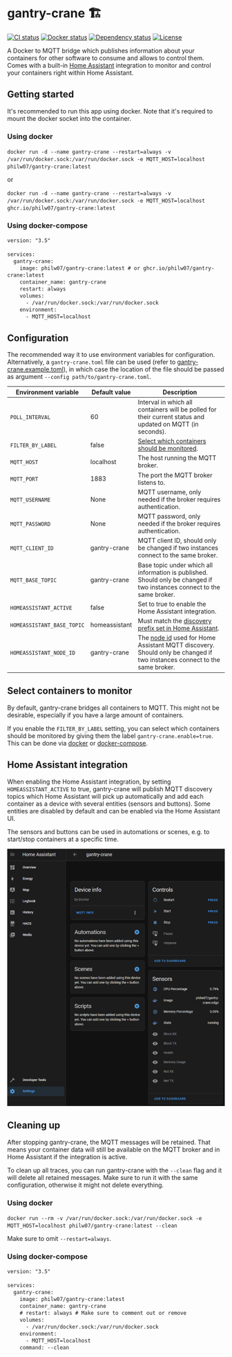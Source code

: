 # gantry-crane 🏗️

[![CI status](https://img.shields.io/github/workflow/status/philw07/gantry-crane/CI?label=CI&logo=github&style=flat-square)](https://github.com/philw07/gantry-crane/actions/workflows/ci.yml)
[![Docker status](https://img.shields.io/github/workflow/status/philw07/gantry-crane/Docker?label=Docker&logo=github&style=flat-square)](https://github.com/philw07/gantry-crane/actions/workflows/docker.yml)
[![Dependency status](https://deps.rs/repo/github/philw07/gantry-crane/status.svg?style=flat-square)](https://deps.rs/repo/github/philw07/gantry-crane)
[![License](https://img.shields.io/github/license/philw07/gantry-crane?style=flat-square)](https://github.com/philw07/gantry-crane/blob/master/LICENSE)

A Docker to MQTT bridge which publishes information about your containers for other software to consume and allows to control them.  
Comes with a built-in [Home Assistant](https://www.home-assistant.io/) integration to monitor and control your containers right within Home Assistant.

## Getting started

It's recommended to run this app using docker.
Note that it's required to mount the docker socket into the container.

### Using docker

`docker run -d --name gantry-crane --restart=always -v /var/run/docker.sock:/var/run/docker.sock -e MQTT_HOST=localhost philw07/gantry-crane:latest`

or

`docker run -d --name gantry-crane --restart=always -v /var/run/docker.sock:/var/run/docker.sock -e MQTT_HOST=localhost ghcr.io/philw07/gantry-crane:latest`

### Using docker-compose

```
version: "3.5"

services:
  gantry-crane:
    image: philw07/gantry-crane:latest # or ghcr.io/philw07/gantry-crane:latest
    container_name: gantry-crane
    restart: always
    volumes:
      - /var/run/docker.sock:/var/run/docker.sock
    environment:
      - MQTT_HOST=localhost
```

## Configuration

The recommended way it to use environment variables for configuration.
Alternatively, a `gantry-crane.toml` file can be used (refer to [gantry-crane.example.toml](https://github.com/philw07/gantry-crane/blob/master/gantry-crane.example.toml)),
in which case the location of the file should be passed as argument `--config path/to/gantry-crane.toml`.

| Environment variable | Default value | Description |
| --- | --- | --- |
| `POLL_INTERVAL` | 60 | Interval in which all containers will be polled for their current status and updated on MQTT (in seconds). |
| `FILTER_BY_LABEL` | false | [Select which containers should be monitored](#select-containers-to-monitor). |
| `MQTT_HOST` | localhost | The host running the MQTT broker. |
| `MQTT_PORT` | 1883 | The port the MQTT broker listens to. |
| `MQTT_USERNAME` | None | MQTT username, only needed if the broker requires authentication.  |
| `MQTT_PASSWORD` | None | MQTT password, only needed if the broker requires authentication. |
| `MQTT_CLIENT_ID` | gantry-crane | MQTT client ID, should only be changed if two instances connect to the same broker. |
| `MQTT_BASE_TOPIC` | gantry-crane | Base topic under which all information is published. Should only be changed if two instances connect to the same broker. |
| `HOMEASSISTANT_ACTIVE` | false | Set to true to enable the Home Assistant integration. |
| `HOMEASSISTANT_BASE_TOPIC` | homeassistant | Must match the [discovery prefix set in Home Assistant](https://www.home-assistant.io/docs/mqtt/discovery/#discovery_prefix). |
| `HOMEASSISTANT_NODE_ID` | gantry-crane | The [node id](https://www.home-assistant.io/docs/mqtt/discovery/#discovery-topic) used for Home Assistant MQTT discovery. Should only be changed if two instances connect to the same broker. |

## Select containers to monitor

By default, gantry-crane bridges all containers to MQTT.
This might not be desirable, especially if you have a large amount of containers.

If you enable the `FILTER_BY_LABEL` setting, you can select which containers should be monitored by giving them the label `gantry-crane.enable=true`.
This can be done via [docker](https://docs.docker.com/engine/reference/commandline/run/#set-metadata-on-container--l---label---label-file) or [docker-compose](https://docs.docker.com/compose/compose-file/compose-file-v3/#labels).

## Home Assistant integration

When enabling the Home Assistant integration, by setting `HOMEASSISTANT_ACTIVE` to true, gantry-crane will publish MQTT discovery topics which Home Assistant will pick up automatically and add each container as a device with several entities (sensors and buttons).
Some entities are disabled by default and can be enabled via the Home Assistant UI.

The sensors and buttons can be used in automations or scenes, e.g. to start/stop containers at a specific time.

![Home Assistant integration example](https://github.com/philw07/gantry-crane/raw/master/docs/images/homeassistant_integration_example.png)

## Cleaning up

After stopping gantry-crane, the MQTT messages will be retained.
That means your container data will still be available on the MQTT broker and in Home Assistant if the integration is active.

To clean up all traces, you can run gantry-crane with the `--clean` flag and it will delete all retained messages.
Make sure to run it with the same configuration, otherwise it might not delete everything.

### Using docker

`docker run --rm -v /var/run/docker.sock:/var/run/docker.sock -e MQTT_HOST=localhost philw07/gantry-crane:latest --clean`

Make sure to omit `--restart=always`.

### Using docker-compose

```
version: "3.5"

services:
  gantry-crane:
    image: philw07/gantry-crane:latest
    container_name: gantry-crane
    # restart: always # Make sure to comment out or remove
    volumes:
      - /var/run/docker.sock:/var/run/docker.sock
    environment:
      - MQTT_HOST=localhost
    command: --clean
```
